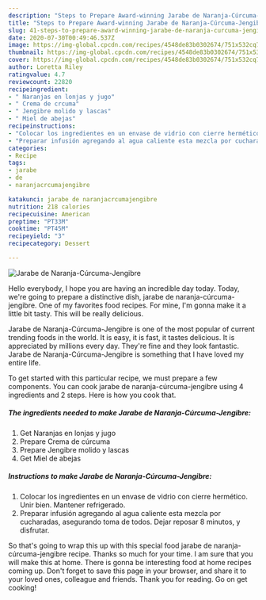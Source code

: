 ```yaml
---
description: "Steps to Prepare Award-winning Jarabe de Naranja-Cúrcuma-Jengibre"
title: "Steps to Prepare Award-winning Jarabe de Naranja-Cúrcuma-Jengibre"
slug: 41-steps-to-prepare-award-winning-jarabe-de-naranja-curcuma-jengibre
date: 2020-07-30T00:49:46.537Z
image: https://img-global.cpcdn.com/recipes/4548de83b0302674/751x532cq70/jarabe-de-naranja-curcuma-jengibre-foto-principal.jpg
thumbnail: https://img-global.cpcdn.com/recipes/4548de83b0302674/751x532cq70/jarabe-de-naranja-curcuma-jengibre-foto-principal.jpg
cover: https://img-global.cpcdn.com/recipes/4548de83b0302674/751x532cq70/jarabe-de-naranja-curcuma-jengibre-foto-principal.jpg
author: Loretta Riley
ratingvalue: 4.7
reviewcount: 22820
recipeingredient:
- " Naranjas en lonjas y jugo"
- " Crema de crcuma"
- " Jengibre molido y lascas"
- " Miel de abejas"
recipeinstructions:
- "Colocar los ingredientes en un envase de vidrio con cierre hermético. Unir bien. Mantener refrigerado."
- "Preparar infusión agregando al agua caliente esta mezcla por cucharadas, asegurando toma de todos. Dejar reposar 8 minutos, y disfrutar."
categories:
- Recipe
tags:
- jarabe
- de
- naranjacrcumajengibre

katakunci: jarabe de naranjacrcumajengibre 
nutrition: 218 calories
recipecuisine: American
preptime: "PT33M"
cooktime: "PT45M"
recipeyield: "3"
recipecategory: Dessert

---
```



![Jarabe de Naranja-Cúrcuma-Jengibre](https://img-global.cpcdn.com/recipes/4548de83b0302674/751x532cq70/jarabe-de-naranja-curcuma-jengibre-foto-principal.jpg)

Hello everybody, I hope you are having an incredible day today. Today, we're going to prepare a distinctive dish, jarabe de naranja-cúrcuma-jengibre. One of my favorites food recipes. For mine, I'm gonna make it a little bit tasty. This will be really delicious.

Jarabe de Naranja-Cúrcuma-Jengibre is one of the most popular of current trending foods in the world. It is easy, it is fast, it tastes delicious. It is appreciated by millions every day. They're fine and they look fantastic. Jarabe de Naranja-Cúrcuma-Jengibre is something that I have loved my entire life.




To get started with this particular recipe, we must prepare a few components. You can cook jarabe de naranja-cúrcuma-jengibre using 4 ingredients and 2 steps. Here is how you cook that.

<!--inarticleads1-->

##### The ingredients needed to make Jarabe de Naranja-Cúrcuma-Jengibre:

1. Get  Naranjas en lonjas y jugo
1. Prepare  Crema de cúrcuma
1. Prepare  Jengibre molido y lascas
1. Get  Miel de abejas




<!--inarticleads2-->

##### Instructions to make Jarabe de Naranja-Cúrcuma-Jengibre:

1. Colocar los ingredientes en un envase de vidrio con cierre hermético. Unir bien. Mantener refrigerado.
1. Preparar infusión agregando al agua caliente esta mezcla por cucharadas, asegurando toma de todos. Dejar reposar 8 minutos, y disfrutar.




So that's going to wrap this up with this special food jarabe de naranja-cúrcuma-jengibre recipe. Thanks so much for your time. I am sure that you will make this at home. There is gonna be interesting food at home recipes coming up. Don't forget to save this page in your browser, and share it to your loved ones, colleague and friends. Thank you for reading. Go on get cooking!
